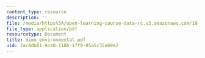 ```yaml
---
content_type: resource
description: ''
file: /media/https%3A/open-learning-course-data-rc.s3.amazonaws.com/18-996-random-matrix-theory-and-its-applications-spring-2004/2ac4db819ca8118b17f905a5c35a69e2_mimo_environmental.pdf
file_type: application/pdf
resourcetype: Document
title: mimo_environmental.pdf
uid: 2ac4db81-9ca8-118b-17f9-05a5c35a69e2
---
```

